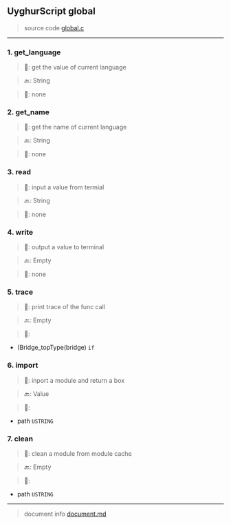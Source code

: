 
## UyghurScript global

> source code [global.c](uyghur/internals/global.c)
---

### 1. get_language

> 📝:  get the value of current language

> 🔙: String

> 🛒:  none


### 2. get_name

> 📝:  get the name of current language

> 🔙: String

> 🛒:  none


### 3. read

> 📝:  input a value from termial

> 🔙: String

> 🛒:  none


### 4. write

> 📝:  output a value to terminal

> 🔙: Empty

> 🛒:  none


### 5. trace

> 📝:  print trace of the func call

> 🔙: Empty

> 🛒: 
* (Bridge_topType(bridge)  `if`


### 6. import

> 📝:  inport a module and return a box

> 🔙: Value

> 🛒: 
* path  `USTRING`


### 7. clean

> 📝:  clean a module from module cache

> 🔙: Empty

> 🛒: 
* path  `USTRING`


---
> document info [document.md](../README.md)
